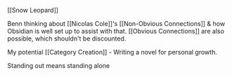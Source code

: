 [[Snow Leopard]]

Benn thinking about [[Nicolas Cole]]'s [[Non-Obvious Connections]] & how Obsidian is well set up to assist with that. [[Obvious Connections]] are also possible, which shouldn't be discounted.

My potential [[Category Creation]] - Writing a novel for personal growth.

Standing out means standing alone




